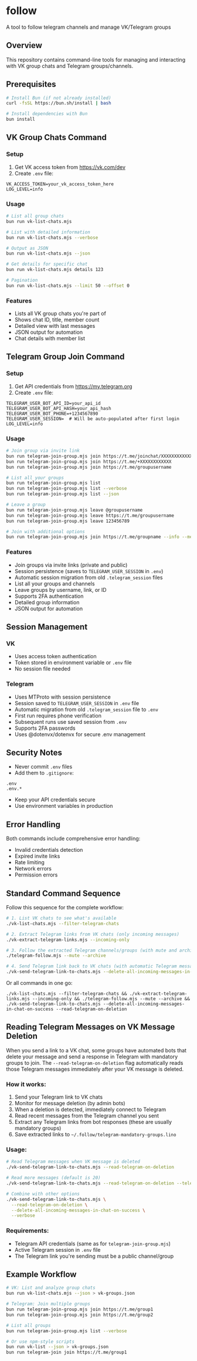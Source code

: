 # follow
A tool to follow telegram channels and manage VK/Telegram groups

## Overview
This repository contains command-line tools for managing and interacting with VK group chats and Telegram groups/channels.

## Prerequisites

```bash
# Install Bun (if not already installed)
curl -fsSL https://bun.sh/install | bash

# Install dependencies with Bun
bun install
```

## VK Group Chats Command

### Setup
1. Get VK access token from https://vk.com/dev
2. Create `.env` file:
```env
VK_ACCESS_TOKEN=your_vk_access_token_here
LOG_LEVEL=info
```

### Usage

```bash
# List all group chats
bun run vk-list-chats.mjs

# List with detailed information
bun run vk-list-chats.mjs --verbose

# Output as JSON
bun run vk-list-chats.mjs --json

# Get details for specific chat
bun run vk-list-chats.mjs details 123

# Pagination
bun run vk-list-chats.mjs --limit 50 --offset 0
```

### Features
- Lists all VK group chats you're part of
- Shows chat ID, title, member count
- Detailed view with last messages
- JSON output for automation
- Chat details with member list

## Telegram Group Join Command

### Setup
1. Get API credentials from https://my.telegram.org
2. Create `.env` file:
```env
TELEGRAM_USER_BOT_API_ID=your_api_id
TELEGRAM_USER_BOT_API_HASH=your_api_hash
TELEGRAM_USER_BOT_PHONE=+1234567890
TELEGRAM_USER_SESSION=  # Will be auto-populated after first login
LOG_LEVEL=info
```

### Usage

```bash
# Join group via invite link
bun run telegram-join-group.mjs join https://t.me/joinchat/XXXXXXXXXXXX
bun run telegram-join-group.mjs join https://t.me/+XXXXXXXXXXXX
bun run telegram-join-group.mjs join https://t.me/groupusername

# List all your groups
bun run telegram-join-group.mjs list
bun run telegram-join-group.mjs list --verbose
bun run telegram-join-group.mjs list --json

# Leave a group
bun run telegram-join-group.mjs leave @groupusername
bun run telegram-join-group.mjs leave https://t.me/groupusername
bun run telegram-join-group.mjs leave 123456789

# Join with additional options
bun run telegram-join-group.mjs join https://t.me/groupname --info --messages
```

### Features
- Join groups via invite links (private and public)
- Session persistence (saves to `TELEGRAM_USER_SESSION` in `.env`)
- Automatic session migration from old `.telegram_session` files
- List all your groups and channels
- Leave groups by username, link, or ID
- Supports 2FA authentication
- Detailed group information
- JSON output for automation

## Session Management

### VK
- Uses access token authentication
- Token stored in environment variable or `.env` file
- No session file needed

### Telegram
- Uses MTProto with session persistence
- Session saved to `TELEGRAM_USER_SESSION` in `.env` file
- Automatic migration from old `.telegram_session` file to `.env`
- First run requires phone verification
- Subsequent runs use saved session from `.env`
- Supports 2FA passwords
- Uses @dotenvx/dotenvx for secure .env management

## Security Notes
- Never commit `.env` files
- Add them to `.gitignore`:
```gitignore
.env
.env.*
```
- Keep your API credentials secure
- Use environment variables in production

## Error Handling
Both commands include comprehensive error handling:
- Invalid credentials detection
- Expired invite links
- Rate limiting
- Network errors
- Permission errors

## Standard Command Sequence

Follow this sequence for the complete workflow:

```bash
# 1. List VK chats to see what's available
./vk-list-chats.mjs --filter-telegram-chats

# 2. Extract Telegram links from VK chats (only incoming messages)
./vk-extract-telegram-links.mjs --incoming-only

# 3. Follow the extracted Telegram channels/groups (with mute and archive)
./telegram-follow.mjs --mute --archive

# 4. Send Telegram link back to VK chats (with automatic Telegram message reading)
./vk-send-telegram-link-to-chats.mjs --delete-all-incoming-messages-in-chat-on-success --read-telegram-on-deletion
```

Or all commands in one go:

```
./vk-list-chats.mjs --filter-telegram-chats && ./vk-extract-telegram-links.mjs --incoming-only && ./telegram-follow.mjs --mute --archive && ./vk-send-telegram-link-to-chats.mjs --delete-all-incoming-messages-in-chat-on-success --read-telegram-on-deletion
```

## Reading Telegram Messages on VK Message Deletion

When you send a link to a VK chat, some groups have automated bots that delete your message and send a response in Telegram with mandatory groups to join. The `--read-telegram-on-deletion` flag automatically reads those Telegram messages immediately after your VK message is deleted.

### How it works:
1. Send your Telegram link to VK chats
2. Monitor for message deletion (by admin bots)
3. When a deletion is detected, immediately connect to Telegram
4. Read recent messages from the Telegram channel you sent
5. Extract any Telegram links from bot responses (these are usually mandatory groups)
6. Save extracted links to `~/.follow/telegram-mandatory-groups.lino`

### Usage:

```bash
# Read Telegram messages when VK message is deleted
./vk-send-telegram-link-to-chats.mjs --read-telegram-on-deletion

# Read more messages (default is 20)
./vk-send-telegram-link-to-chats.mjs --read-telegram-on-deletion --telegram-message-limit 50

# Combine with other options
./vk-send-telegram-link-to-chats.mjs \
  --read-telegram-on-deletion \
  --delete-all-incoming-messages-in-chat-on-success \
  --verbose
```

### Requirements:
- Telegram API credentials (same as for `telegram-join-group.mjs`)
- Active Telegram session in `.env` file
- The Telegram link you're sending must be a public channel/group

## Example Workflow

```bash
# VK: List and analyze group chats
bun run vk-list-chats.mjs --json > vk-groups.json

# Telegram: Join multiple groups
bun run telegram-join-group.mjs join https://t.me/group1
bun run telegram-join-group.mjs join https://t.me/group2

# List all groups
bun run telegram-join-group.mjs list --verbose

# Or use npm-style scripts
bun run vk-list --json > vk-groups.json
bun run telegram-join join https://t.me/group1
```
